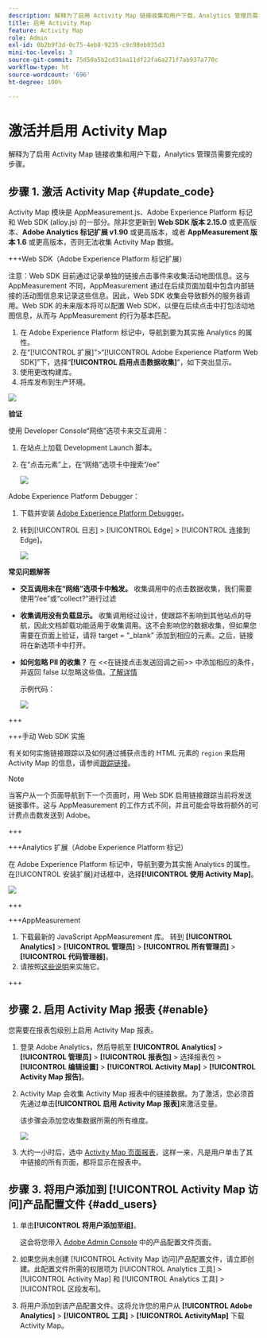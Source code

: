 ```yaml
---
description: 解释为了启用 Activity Map 链接收集和用户下载，Analytics 管理员需要完成的步骤。
title: 启用 Activity Map
feature: Activity Map
role: Admin
exl-id: 0b2b9f3d-0c75-4eb8-9235-c9c98eb035d3
mini-toc-levels: 3
source-git-commit: 75d50a5b2cd31aa11df22fa6a271f7ab937a770c
workflow-type: ht
source-wordcount: '696'
ht-degree: 100%

---
```



# 激活并启用 Activity Map

解释为了启用 Activity Map 链接收集和用户下载，Analytics 管理员需要完成的步骤。

## 步骤 1. 激活 Activity Map {#update_code}

Activity Map 模块是 AppMeasurement.js、Adobe Experience Platform 标记和 Web SDK (alloy.js) 的一部分。除非您更新到 **Web SDK 版本 2.15.0** 或更高版本、**Adobe Analytics 标记扩展 v1.90** 或更高版本，或者 **AppMeasurement 版本 1.6** 或更高版本，否则无法收集 Activity Map 数据。

+++Web SDK（Adobe Experience Platform 标记扩展）

注意：Web SDK 目前通过记录单独的链接点击事件来收集活动地图信息。这与 AppMeasurement 不同，AppMeasurement 通过在后续页面加载中包含内部链接的活动图信息来记录这些信息。因此，Web SDK 收集会导致额外的服务器调用。Web SDK 的未来版本将可以配置 Web SDK，以便在后续点击中打包活动地图信息，从而与 AppMeasurement 的行为基本匹配。

1. 在 Adobe Experience Platform 标记中，导航到要为其实施 Analytics 的属性。
1. 在“[!UICONTROL 扩展]”>“[!UICONTROL Adobe Experience Platform Web SDK]”下，选择“**[!UICONTROL 启用点击数据收集]**”，如下突出显示。
1. 使用更改构建库。
1. 将库发布到生产环境。

![](assets/web_sdk.png)

**验证**

使用 Developer Console“网络”选项卡来交互调用：

1. 在站点上加载 Development Launch 脚本。
1. 在“点击元素”上，在“网络”选项卡中搜索“/ee”

   ![](assets/validation1.png)

Adobe Experience Platform Debugger：

1. 下载并安装 [Adobe Experience Platform Debugger](https://chromewebstore.google.com/detail/adobe-experience-platform/bfnnokhpnncpkdmbokanobigaccjkpob)。
1. 转到[!UICONTROL 日志] > [!UICONTROL Edge] > [!UICONTROL 连接到 Edge]。

   ![](assets/validation2.jpg)

**常见问题解答**

* **交互调用未在“网络”选项卡中触发。**
收集调用中的点击数据收集，我们需要使用“/ee”或“collect?”进行过滤

* **收集调用没有负载显示。**
收集调用经过设计，使跟踪不影响到其他站点的导航，因此文档卸载功能适用于收集调用。这不会影响您的数据收集，但如果您需要在页面上验证，请将 target = &quot;_blank&quot; 添加到相应的元素。之后，链接将在新选项卡中打开。

* **如何忽略 PII 的收集？**
在 &lt;&lt;在链接点击发送回调之前>> 中添加相应的条件，并返回 false 以忽略这些值。[了解详情](https://experienceleague.adobe.com/docs/experience-platform/edge/fundamentals/configuring-the-sdk.html?lang=zh-Hans)

  示例代码：

  ![](assets/sample-code.png)

+++

+++手动 Web SDK 实施

有关如何实施链接跟踪以及如何通过捕获点击的 HTML 元素的 `region` 来启用 Activity Map 的信息，请参阅[跟踪链接](https://experienceleague.adobe.com/docs/experience-platform/edge/data-collection/track-links.html)。

>[!NOTE]
>
>当客户从一个页面导航到下一个页面时，用 Web SDK 启用链接跟踪当前将发送链接事件。这与 AppMeasurement 的工作方式不同，并且可能会导致将额外的可计费点击数发送到 Adobe。

+++

+++Analytics 扩展（Adobe Experience Platform 标记）

在 Adobe Experience Platform 标记中，导航到要为其实施 Analytics 的属性。在[!UICONTROL 安装扩展]对话框中，选择&#x200B;**[!UICONTROL 使用 Activity Map]**。

![](assets/aa_extension.png)

+++

+++AppMeasurement

1. 下载最新的 JavaScript AppMeasurement 库。
转到 **[!UICONTROL Analytics]** > **[!UICONTROL 管理员]** > **[!UICONTROL 所有管理员]** > **[!UICONTROL 代码管理器]**。
1. 请按照[这些说明](https://experienceleague.adobe.com/docs/analytics/implementation/js/overview.html?lang=zh-Hans)来实施它。

+++

## 步骤 2. 启用 Activity Map 报表 {#enable}

您需要在报表包级别上启用 Activity Map 报表。

1. 登录 Adobe Analytics，然后导航至 **[!UICONTROL Analytics]** > **[!UICONTROL 管理员]** > **[!UICONTROL 报表包]** > 选择报表包 > **[!UICONTROL 编辑设置]** > **[!UICONTROL Activity Map]** > **[!UICONTROL Activity Map 报告]**。

1. Activity Map 会收集 Activity Map 报表中的链接数据。为了激活，您必须首先通过单击&#x200B;**[!UICONTROL 启用 Activity Map 报表]**&#x200B;来激活变量。

   该步骤会添加您收集数据所需的所有维度。

   ![](assets/enable.png)

1. 大约一小时后，选中 [Activity Map 页面报表](/help/analyze/activity-map/activitymap-reporting-analytics.md)，这样一来，凡是用户单击了其中链接的所有页面，都将显示在报表中。

## 步骤 3. 将用户添加到 [!UICONTROL Activity Map 访问]产品配置文件 {#add_users}

1. 单击&#x200B;**[!UICONTROL 将用户添加至组]**。

   这会将您带入 [Adobe Admin Console](https://adminconsole.adobe.com/E2F05B3B52F54D2E0A490D44@AdobeOrg/overview) 中的产品配置文件页面。

1. 如果您尚未创建 [!UICONTROL Activity Map 访问]产品配置文件，请立即创建。此配置文件所需的权限项为 [!UICONTROL Analytics 工具] > [!UICONTROL Activity Map] 和 [!UICONTROL Analytics 工具] > [!UICONTROL 区段发布]。

1. 将用户添加到该产品配置文件。这将允许您的用户从 **[!UICONTROL Adobe Analytics]** > **[!UICONTROL 工具]** > **[!UICONTROL ActivityMap]** 下载 Activity Map。

